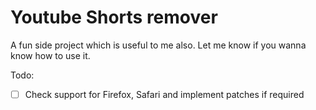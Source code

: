 # Youtube Shorts remover

A fun side project which is useful to me also. 
Let me know if you wanna know how to use it. 

Todo:

- [ ] Check support for Firefox, Safari and implement patches if required
